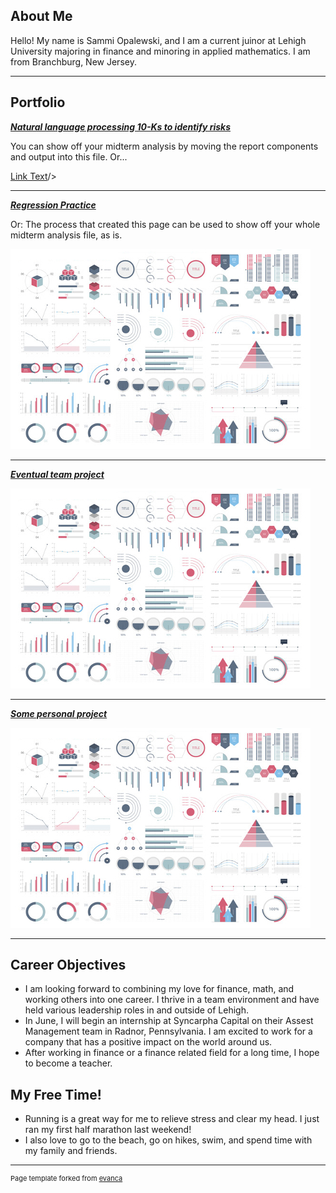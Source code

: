 ## About Me
Hello! My name is Sammi Opalewski, and I am a current juinor at Lehigh University majoring in finance and minoring in applied mathematics. I am from Branchburg, New Jersey. 

<!-- Upload your own photo and change the path -->



---

## Portfolio

<!-- You can link to other websites, PDFs in this repo, and other pages in this repo -->

_**[Natural language processing 10-Ks to identify risks](midterm_summary)**_

You can show off your midterm analysis by moving the report components and output into this file. Or...

[Link Text](https://github.com/LeDataSciFi/asgn-05-sammiopalewski/blob/main/report.ipynb)/>

---

_**[Regression Practice](Regression_practice)**_

Or: The process that created this page can be used to show off your whole midterm analysis file, as is.

<img src="images/dummy_thumbnail.jpg?raw=true"/>

---

_**[Eventual team project](https://donbowen.github.io/teamproject/)**_

<img src="images/dummy_thumbnail.jpg?raw=true"/>

---

_**[Some personal project](/pdf/sample_presentation.pdf)**_

<img src="images/dummy_thumbnail.jpg?raw=true"/>

---

## Career Objectives
- I am looking forward to combining my love for finance, math, and working others into one career. I thrive in a team environment and have held various leadership roles in and outside of Lehigh. 
- In June, I will begin an internship at Syncarpha Capital on their Assest Management team in Radnor, Pennsylvania. I am excited to work for a company that has a positive impact on the world around us. 
- After working in finance or a finance related field for a long time, I hope to become a teacher. 

## My Free Time! 
- Running is a great way for me to relieve stress and clear my head. I just ran my first half marathon last weekend!
- I also love to go to the beach, go on hikes, swim, and spend time with my family and friends. 

---
<p style="font-size:11px">Page template forked from <a href="https://github.com/evanca/quick-portfolio">evanca</a></p>
<!-- Remove above link if you don't want to attibute -->
